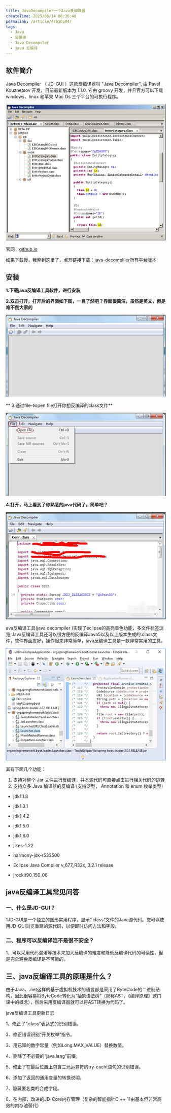 ```yaml
---
title: JavaDecompiler一个Java反编译器
createTime: 2025/06/14 08:36:40
permalink: /article/4sbz0p04/
tags:
  - Java
  - 反编译
  - Java Decompiler
  - java 反编译
---
```


## 软件简介

Java Decompiler （ JD-GUI ）这款反编译器叫 "Java Decompiler", 由 Pavel Kouznetsov 开发，目前最新版本为 1.1.0. 它由 groovy 开发，并且官方可以下载 windows、linux 和苹果 Mac Os 三个平台的可执行程序。

![alt text](1.png)

官网：[github.io](https://java-decompiler.github.io/)

如果下载慢，我整到这里了，点开链接下载：[java-decompliler所有平台版本](https://pan.quark.cn/s/804dc21c60b1)

## 安装

**1.下载java反编译工具软件，进行安装**

**2.双击打开，打开后的界面如下图，一目了然吧？界面很简洁，虽然是英文，但是难不倒大家的**

![alt text](2.png)

** 3.通过file-》open file打开你想反编译的class文件**

 ![alt text](3.png)

**4.打开，马上看到了你熟悉的java代码了。简单吧？**

![alt text](4.png)




ava反编译工具(java decompiler )实现了eclipse的高亮着色功能，多文件标签浏览,Java反编译工具还可以很方便的反编译Java5以及以上版本生成的.class文件，软件界面友好，操作起来非常简单，java反编译工具是一款非常实用的工具。

![alt text](5.png)

其有下面几个功能：

  1. 支持对整个 Jar 文件进行反编译，并本源代码可直接点击进行相关代码的跳转
  2. 支持众多 Java 编译器的反编译 (支持泛型， Annotation 和 enum 枚举类型)

- jdk1.1.8

- jdk1.3.1

- jdk1.4.2

- jdk1.5.0

- jdk1.6.0

- jikes-1.22

- harmony-jdk-r533500

- Eclipse Java Compiler v_677_R32x, 3.2.1 release

- jrockit90_150_06


## java反编译工具常见问答

 ### 一、什么是JD-GUI？

 1JD-GUI是一个独立的图形实用程序，显示“.class”文件的Java源代码。您可以使用JD-GUI浏览重建的源代码，以便即时访问方法和字段。

### 二、程序可以反编译岂不是很不安全？

 1、可以采用代码混淆等技术来加大反编译的难度和降低反编译代码的可读性，但是完全避免反编译是不可能的。

## 三、java反编译工具的原理是什么？

 由于Java、.net这样的基于虚拟机技术的语言都是采用了ByteCode的二进制结构，因此很容易将ByteCode转化为“抽象语法树”（简称AST，《编译原理》这门课中的概念），然后采用反编译器就可以将AST转换为代码了。

java反编译工具更新日志

 1、修正了“.class”表达式的识别错误。

 2、修正错误识别“开关枚举”指令。

 3、用已知的数字常量（例如Long.MAX_VALUE）替换数值。

 4、删除了不必要的“java.lang”前缀。

 5、修正了在最后位置上包含三元运算符的try-cacht语句的识别错误。

 6、添加了返回的通用变量的转换说明。

 7、隐藏匿名类的合成字段。

 8、在内部，改进的JD-Core内存管理（复杂的智能指针C ++ 11由基本但非常高效的内存池替代）